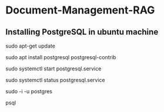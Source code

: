 # Document-Management-RAG

## Installing PostgreSQL in ubuntu machine

sudo apt-get update

sudo apt install postgresql postgresql-contrib

sudo systemctl start postgresql.service

sudo systemctl status postgresql.service

sudo -i -u postgres

psql
